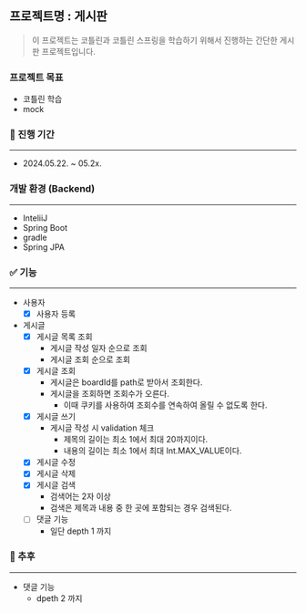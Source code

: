 ## 프로젝트명 : 게시판
> 이 프로젝트는 코틀린과 코틀린 스프링을 학습하기 위해서 진행하는 간단한 게시판 프로젝트입니다.
### 프로젝트 목표
- 코틀린 학습
- mock
### 📆 진행 기간

---
- 2024.05.22. ~ 05.2x.
### 개발 환경 (Backend)

---
- InteliiJ
- Spring Boot
- gradle
- Spring JPA
### ✅ 기능

---
- 사용자
  - [x] 사용자 등록
- 게시글
  - [x] 게시글 목록 조회
    - 게시글 작성 일자 순으로 조회
    - 게시글 조회 순으로 조회
  - [x] 게시글 조회 
    - 게시글은 boardId를 path로 받아서 조회한다.
    - 게시글을 조회하면 조회수가 오른다.
      - 이때 쿠키를 사용하여 조회수를 연속하여 올릴 수 없도록 한다.
  - [x] 게시글 쓰기
    - 게시글 작성 시 validation 체크
      - 제목의 길이는 최소 1에서 최대 20까지이다.
      - 내용의 길이는 최소 1에서 최대 Int.MAX_VALUE이다.
  - [x] 게시글 수정
  - [x] 게시글 삭제
  - [x] 게시글 검색
    - 검색어는 2자 이상
    - 검색은 제목과 내용 중 한 곳에 포함되는 경우 검색된다.
  - [ ] 댓글 기능
    - 일단 depth 1 까지

### 🧂 추후

---
- 댓글 기능 
  - dpeth 2 까지 
